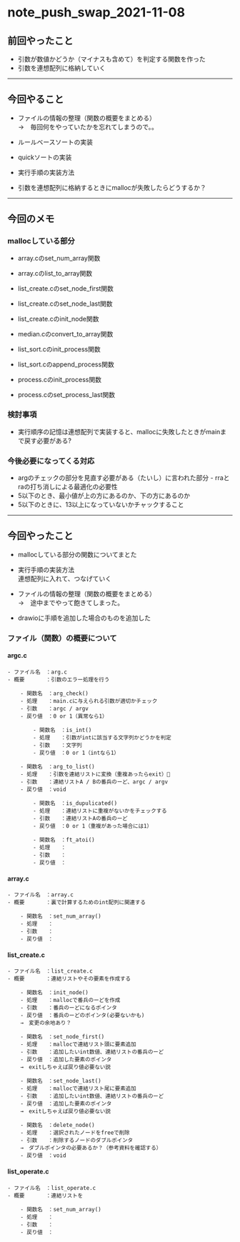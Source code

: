 # note_push_swap_2021-11-08

## 前回やったこと

- 引数が数値かどうか（マイナスも含めて）を判定する関数を作った  
- 引数を連想配列に格納していく  

<hr>

## 今回やること  

- ファイルの情報の整理（関数の概要をまとめる）  
→　毎回何をやっていたかを忘れてしまうので。。  

- ルールベースソートの実装  
- quickソートの実装  

- 実行手順の実装方法 

- 引数を連想配列に格納するときにmallocが失敗したらどうするか？

<hr>

## 今回のメモ

### mallocしている部分

- array.cのset_num_array関数
- array.cのlist_to_array関数  
- list_create.cのset_node_first関数  
- list_create.cのset_node_last関数  
- list_create.cのinit_node関数  
- median.cのconvert_to_array関数  

- list_sort.cのinit_process関数  
- list_sort.cのappend_process関数  

- process.cのinit_process関数  
- process.cのset_process_last関数  

### 検討事項

- 実行順序の記憶は連想配列で実装すると、mallocに失敗したときがmainまで戻す必要がある?

### 今後必要になってくる対応

- argのチェックの部分を見直す必要がある（たいし）に言われた部分  - rraとraの打ち消しによる最適化の必要性  
- 5以下のとき、最小値が上の方にあるのか、下の方にあるのか  
- 5以下のときに、13以上になっていないかチャックすること  

<hr>

## 今回やったこと

- mallocしている部分の関数についてまとた  

- 実行手順の実装方法  
連想配列に入れて、つなげていく  

- ファイルの情報の整理（関数の概要をまとめる）  
→　途中までやって飽きてしまった。  

- drawioに手順を追加した場合のものを追加した  


### ファイル（関数）の概要について  

#### argc.c

```
- ファイル名　：arg.c
- 概要　　　　：引数のエラー処理を行う

    - 関数名　：arg_check()
    - 処理　　：main.cに与えられる引数が適切かチェック  
    - 引数　　：argc / argv
    - 戻り値　：0 or 1（異常なら1）  

        - 関数名　：is_int()
        - 処理　　：引数がintに該当する文字列かどうかを判定  
        - 引数　　：文字列  
        - 戻り値　：0 or 1（intなら1）

    - 関数名　：arg_to_list()
    - 処理　　：引数を連結リストに変換（重複あったらexit）
    - 引数　　：連結リストA / Bの番兵のーど、argc / argv
    - 戻り値　：void  

        - 関数名　：is_dupulicated()
        - 処理　　：連結リストに重複がないかをチェックする  
        - 引数　　：連結リストAの番兵のーど  
        - 戻り値　：0 or 1（重複があった場合には1）  

        - 関数名　：ft_atoi()
        - 処理　　：
        - 引数　　：
        - 戻り値　：
```

#### array.c

```
- ファイル名　：array.c
- 概要　　　　：裏で計算するためのint配列に関連する  

    - 関数名　：set_num_array()
    - 処理　　：
    - 引数　　：
    - 戻り値　：

```

#### list_create.c

```
- ファイル名　：list_create.c
- 概要　　　　：連結リストやその要素を作成する  

    - 関数名　：init_node()
    - 処理　　：mallocで番兵のーどを作成  
    - 引数　　：番兵のーどになるポインタ  
    - 戻り値　：番兵のーどのポインタ(必要ないかも) 
    →　変更の余地あり？  

    - 関数名　：set_node_first()
    - 処理　　：mallocで連結リスト頭に要素追加  
    - 引数　　：追加したいint数値、連結リストの番兵のーど  
    - 戻り値　：追加した要素のポインタ  
    →　exitしちゃえば戻り値必要ない説  

    - 関数名　：set_node_last()
    - 処理　　：mallocで連結リスト尾に要素追加  
    - 引数　　：追加したいint数値、連結リストの番兵のーど  
    - 戻り値　：追加した要素のポインタ  
    →　exitしちゃえば戻り値必要ない説  

    - 関数名　：delete_node()
    - 処理　　：選択されたノードをfreeで削除  
    - 引数　　：削除するノードのダブルポインタ
    →　ダブルポインタの必要あるか？（参考資料を確認する）  
    - 戻り値　：void
```

#### list_operate.c

```
- ファイル名　：list_operate.c
- 概要　　　　：連結リストを

    - 関数名　：set_num_array()
    - 処理　　：
    - 引数　　：
    - 戻り値　：

```
